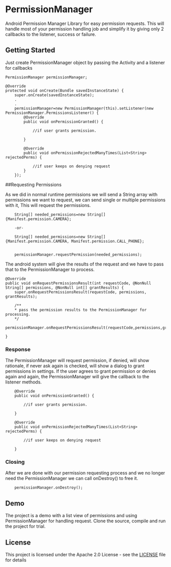 # PermissionManager
Android Permission Manager Library for easy permission requests.
This will handle most of your permission handling job and simplify it by giving only 2 callbacks to the listener, success or failure.


## Getting Started

Just create PermissionManager object by passing the Activity and a listener for callbacks

```
PermissionManager permissionManager;

@Override
protected void onCreate(Bundle savedInstanceState) {
	super.onCreate(savedInstanceState);
	.
	.
	permissionManager=new PermissionManager(this).setListener(new PermissionManager.PermissionsListener() {
		@Override
		public void onPermissionGranted() {

			//if user grants permission.

		}

		@Override
		public void onPermissionRejectedManyTimes(List<String> rejectedPerms) {

			//if user keeps on denying request
		}
	});
```

##Requesting Permissions

As we did in normal runtime permissions we will send a String array with permissions we want to request, we can send single or multiple permissions with it,
This will request the permissions.

```
	String[] needed_permissions=new String[]{Manifest.permission.CAMERA};

	-or-

	String[] needed_permissions=new String[]{Manifest.permission.CAMERA, Manifest.permission.CALL_PHONE};


	permissionManager.requestPermission(needed_permissions);

```

The android system will give the results of the request and we have to pass that to the PermissionManager to process.

```
@Override
public void onRequestPermissionsResult(int requestCode, @NonNull String[] permissions, @NonNull int[] grantResults) {
    super.onRequestPermissionsResult(requestCode, permissions, grantResults);

	/**
    * pass the permission results to the PermissionManager for processing.
    */
    permissionManager.onRequestPermissionsResult(requestCode,permissions,grantResults);

}
```

### Response

The PermissionManager will request permission, if denied, will show rationale, if never ask again is checked, will show a dialog to
grant permissions in settings. If the user agrees to grant permission or denies again and again, the PermissionManager will give the callback to the listener methods.

```
	@Override
	public void onPermissionGranted() {

		//if user grants permission.

	}

	@Override
	public void onPermissionRejectedManyTimes(List<String> rejectedPerms) {

		//if user keeps on denying request

	}

```


### Closing

After we are done with our permission requesting process and we no longer need the PermissionManager we can call onDestroy() to free it.

```
	permissionManager.onDestroy();
```


## Demo

The project is a demo with a list view of permissions and using PermissionManager for handling request.
Clone the source, compile and run the project for trial.


## License

This project is licensed under the Apache 2.0 License - see the [LICENSE](LICENSE) file for details
